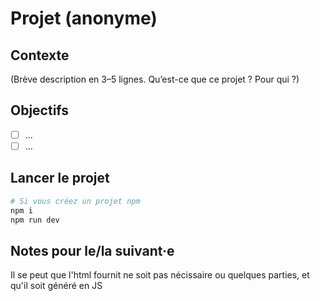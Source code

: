 # Projet (anonyme)

## Contexte
(Brève description en 3–5 lignes. Qu’est-ce que ce projet ? Pour qui ?)

## Objectifs
- [ ] …
- [ ] …

## Lancer le projet
```bash
# Si vous créez un projet npm
npm i
npm run dev
```

## Notes pour le/la suivant·e
 Il se peut que l'html fournit ne soit pas nécissaire ou quelques parties, et qu'il soit généré en JS

